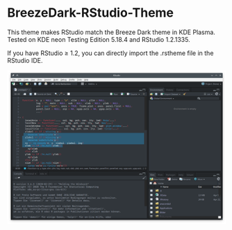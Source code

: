 # BreezeDark-RStudio-Theme
This theme makes RStudio match the Breeze Dark theme in KDE Plasma.
Tested on KDE neon Testing Edition 5.18.4 and RStudio 1.2.1335.

If you have RStudio ≥ 1.2, you can directly import the .rstheme file in the RStudio IDE.

![Screenshot](Preview.png)
